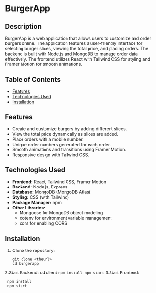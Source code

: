 # BurgerApp

## Description
BurgerApp is a web application that allows users to customize and order burgers online. The application features a user-friendly interface for selecting burger slices, viewing the total price, and placing orders. The backend is built with Node.js and MongoDB to manage order data effectively. The frontend utilizes React with Tailwind CSS for styling and Framer Motion for smooth animations.

## Table of Contents
- [Features](#features)
- [Technologies Used](#technologies-used)
- [Installation](#installation)


## Features
- Create and customize burgers by adding different slices.
- View the total price dynamically as slices are added.
- Place orders with a mobile number.
- Unique order numbers generated for each order.
- Smooth animations and transitions using Framer Motion.
- Responsive design with Tailwind CSS.

## Technologies Used
- **Frontend:** React, Tailwind CSS, Framer Motion
- **Backend:** Node.js, Express
- **Database:** MongoDB (MongoDB Atlas)
- **Styling:** CSS (with Tailwind)
- **Package Manager:** npm
- **Other Libraries:** 
  - Mongoose for MongoDB object modeling
  - dotenv for environment variable management
  - cors for enabling CORS

## Installation

1. Clone the repository:
   ```
   git clone <theurl>
   cd burgerapp
2.Start Backend:
    cd client
    ```
    npm install
    npm start
    ```
3.Start Frontend:
   ```cd client
    npm install
    npm start
  ```


